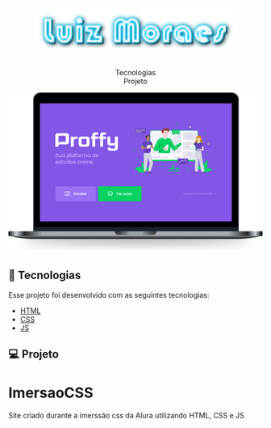 <h1 align="center">
    <img alt="lffm" src="/github/lffm.png"/>
</h1>

<p align="center">
  Tecnologias<br>
  Projeto
<br>
<p align="center">
  <img alt="lffm" src="/github/lffm-pc.png"/>
</p>

## 🚀 Tecnologias

Esse projeto foi desenvolvido com as seguintes tecnologias:

- [HTML](https://developer.mozilla.org/pt-BR/docs/Web/HTML)
- [CSS](https://tableless.github.io/iniciantes/manual/css/)
- [JS](https://www.w3schools.com/js/)

## 💻 Projeto


# ImersaoCSS
Site criado durante a imerssão css da Alura utilizando HTML, CSS e JS
